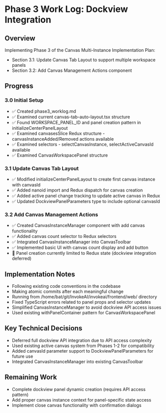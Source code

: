 # Phase 3 Work Log: Dockview Integration

## Overview
Implementing Phase 3 of the Canvas Multi-Instance Implementation Plan:
- Section 3.1: Update Canvas Tab Layout to support multiple workspace panels
- Section 3.2: Add Canvas Management Actions component

## Progress

### 3.0 Initial Setup
- ✅ Created phase3_worklog.md
- ✅ Examined current canvas-tab-auto-layout.tsx structure  
- ✅ Found WORKSPACE_PANEL_ID and panel creation pattern in initializeCenterPanelLayout
- ✅ Examined canvasesSlice Redux structure - canvasInstanceAdded/Removed actions available
- ✅ Examined selectors - selectCanvasInstance, selectActiveCanvasId available
- ✅ Examined CanvasWorkspacePanel structure

### 3.1 Update Canvas Tab Layout
- ✅ Modified initializeCenterPanelLayout to create first canvas instance with canvasId
- ✅ Added nanoid import and Redux dispatch for canvas creation
- ✅ Added active panel change tracking to update active canvas in Redux
- ✅ Updated DockviewPanelParameters type to include optional canvasId

### 3.2 Add Canvas Management Actions  
- ✅ Created CanvasInstanceManager component with add canvas functionality
- ✅ Added canvas count selector to Redux selectors
- ✅ Integrated CanvasInstanceManager into CanvasToolbar
- ✅ Implemented basic UI with canvas count display and add button
- 🔄 Panel creation currently limited to Redux state (dockview integration deferred)

## Implementation Notes
- Following existing code conventions in the codebase
- Making atomic commits after each meaningful change
- Running from /home/bat/git/InvokeAI/invokeai/frontend/web/ directory
- Fixed TypeScript errors related to panel props and selector updates
- Simplified CanvasInstanceManager to avoid dockview API access issues
- Used existing withPanelContainer pattern for CanvasWorkspacePanel

## Key Technical Decisions
- Deferred full dockview API integration due to API access complexity
- Used existing active canvas system from Phases 1-2 for compatibility
- Added canvasId parameter support to DockviewPanelParameters for future use
- Integrated CanvasInstanceManager into existing CanvasToolbar

## Remaining Work
- Complete dockview panel dynamic creation (requires API access pattern)
- Add proper canvas instance context for panel-specific state access
- Implement close canvas functionality with confirmation dialogs